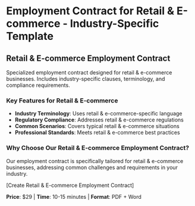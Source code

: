# Employment Contract for Retail & E-commerce - Industry-Specific Template

## Retail & E-commerce Employment Contract

Specialized employment contract designed for retail & e-commerce businesses. Includes industry-specific clauses, terminology, and compliance requirements.

### Key Features for Retail & E-commerce

- **Industry Terminology**: Uses retail & e-commerce-specific language
- **Regulatory Compliance**: Addresses retail & e-commerce regulations
- **Common Scenarios**: Covers typical retail & e-commerce situations
- **Professional Standards**: Meets retail & e-commerce best practices

### Why Choose Our Retail & E-commerce Employment Contract?

Our employment contract is specifically tailored for retail & e-commerce businesses, addressing common challenges and requirements in your industry.

[Create Retail & E-commerce Employment Contract]

**Price**: $29 | **Time**: 10-15 minutes | **Format**: PDF + Word

